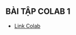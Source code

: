 ## BÀI TẬP COLAB 1

- [Link Colab](https://github.com/trong-khanh-1109/CS112.L21.KHCL/blob/6e06892c6212c0f560dbe69ec52b84611670e79b/Project%20-%20Brute%20force/Complete-Search-Brute-Force.pdf)

